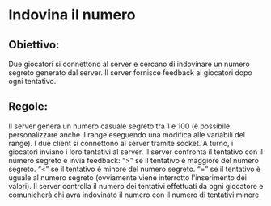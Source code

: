 # Indovina il numero
## Obiettivo: 
Due giocatori si connettono al server e cercano di indovinare un numero segreto generato dal server. Il server fornisce feedback ai giocatori dopo ogni tentativo.
## Regole:
Il server genera un numero casuale segreto tra 1 e 100 (è possibile personalizzare anche il range eseguendo una modifica alle variabili del range).
I due client si connettono al server tramite socket.
A turno, i giocatori inviano i loro tentativi al server.
Il server confronta il tentativo con il numero segreto e invia feedback:
“>” se il tentativo è maggiore del numero segreto.
“<” se il tentativo è minore del numero segreto.
“=” se il tentativo è uguale al numero segreto (ovviamente viene interrotto l'inserimento dei valori).
Il server controlla il numero dei tentativi effettuati da ogni giocatore e comunicherà chi avrà indovinato il numero con il numero di tentativi minore.
